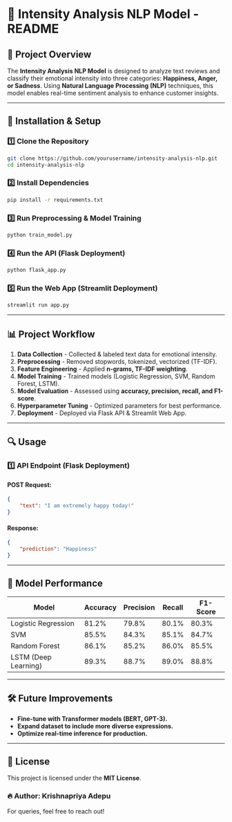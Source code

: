 # 📌 Intensity Analysis NLP Model - README

## 🚀 **Project Overview**
The **Intensity Analysis NLP Model** is designed to analyze text reviews and classify their emotional intensity into three categories: **Happiness, Anger, or Sadness**. Using **Natural Language Processing (NLP)** techniques, this model enables real-time sentiment analysis to enhance customer insights.

---

## 🔧 **Installation & Setup**
### **1️⃣ Clone the Repository**
```bash
git clone https://github.com/yourusername/intensity-analysis-nlp.git
cd intensity-analysis-nlp
```

### **2️⃣ Install Dependencies**
```bash
pip install -r requirements.txt
```

### **3️⃣ Run Preprocessing & Model Training**
```bash
python train_model.py
```

### **4️⃣ Run the API (Flask Deployment)**
```bash
python flask_app.py
```

### **5️⃣ Run the Web App (Streamlit Deployment)**
```bash
streamlit run app.py
```

---

## 📊 **Project Workflow**
1. **Data Collection** - Collected & labeled text data for emotional intensity.
2. **Preprocessing** - Removed stopwords, tokenized, vectorized (TF-IDF).
3. **Feature Engineering** - Applied **n-grams, TF-IDF weighting**.
4. **Model Training** - Trained models (Logistic Regression, SVM, Random Forest, LSTM).
5. **Model Evaluation** - Assessed using **accuracy, precision, recall, and F1-score**.
6. **Hyperparameter Tuning** - Optimized parameters for best performance.
7. **Deployment** - Deployed via Flask API & Streamlit Web App.

---

## 🔍 **Usage**
### **1️⃣ API Endpoint (Flask Deployment)**
#### **POST Request:**
```json
{
    "text": "I am extremely happy today!"
}
```
#### **Response:**
```json
{
    "prediction": "Happiness"
}
```

---

## 🚀 **Model Performance**
| Model               | Accuracy  | Precision | Recall  | F1-Score |
|---------------------|----------|-----------|---------|----------|
| Logistic Regression| 81.2%    | 79.8%     | 80.1%   | 80.3%    |
| SVM               | 85.5%    | 84.3%     | 85.1%   | 84.7%    |
| Random Forest     | 86.1%    | 85.2%     | 86.0%   | 85.5%    |
| LSTM (Deep Learning) | 89.3% | 88.7% | 89.0% | 88.8% |

---

## 🛠 **Future Improvements**
- **Fine-tune with Transformer models (BERT, GPT-3).**
- **Expand dataset to include more diverse expressions.**
- **Optimize real-time inference for production.**

---

## 📜 **License**
This project is licensed under the **MIT License**.

### 🔥 **Author:** Krishnapriya Adepu  
For queries, feel free to reach out!

